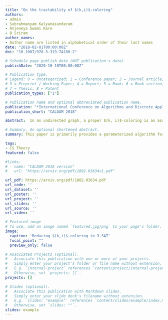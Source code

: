 ```yaml
---
title: "On the tractability of $(k,i)$-coloring"
authors:
- admin
- Subrahmanyam Kalyanasundaram
- Anjeneya Swami Kare
- B Sriram
author_names:
- Author name are listed in alphabetical order of their last names
date: "2018-02-01T00:00:00Z"
doi: "10.1007/978-3-319-74180-2"

# Schedule page publish date (NOT publication's date).
publishDate: "2020-10-10T00:00:00Z"

# Publication type.
# Legend: 0 = Uncategorized; 1 = Conference paper; 2 = Journal article;
# 3 = Preprint / Working Paper; 4 = Report; 5 = Book; 6 = Book section;
# 7 = Thesis; 8 = Patent
publication_types: ["1"]

# Publication name and optional abbreviated publication name.
publication: "*International Conference on Algorithms and Discrete Applied Mathematics*"
publication_short: "CALDAM 2018"

abstract:  In an undirected graph, a proper $(k, i)$-coloring is an assignment of a set of k colors to each vertex such that any two adjacent vertices have at most i common colors. The $(k,i)$-coloring problem is to compute the minimum number of colors required for a proper $(k,i)$-coloring. This is a generalization of the classic graph coloring problem. Majumdar et. al. [CALDAM 2017] studied this problem and showed that the decision version of the $(k, i)$-coloring problem is fixed parameter tractable (FPT) with tree-width as the parameter. They asked if there exists an FPT algorithm with the size of the feedback vertex set (FVS) as the parameter without using tree-width machinery. We answer this in positive by giving a parameterized algorithm with the size of the FVS as the parameter. We also give a faster and simpler exact algorithm for $(k,k-1)$-coloring, and make progress on the NP-completeness of specific cases of (k,i)-coloring. 

# Summary. An optional shortened abstract.
summary: This paper is primarily provides a parameterized algorithm for $(k,i)$-coloring  problem using feedback vertex set as the parameter.

tags:
- CS Theory
featured: false

#links:
# - name: "CALDAM 2018 version"
#   url: "https://arxiv.org/pdf/1802.03634v1.pdf"

url_pdf: https://arxiv.org/pdf/1802.03634.pdf 
url_code: ''
url_dataset: ''
url_poster: ''
url_project: ''
url_slides: ''
url_source: ''
url_video: ''

# Featured image
# To use, add an image named `featured.jpg/png` to your page's folder. 
image:
  caption: 'Reducing $(k,i)$-coloring to 3-SAT'
  focal_point: ""
  preview_only: false

# Associated Projects (optional).
#   Associate this publication with one or more of your projects.
#   Simply enter your project's folder or file name without extension.
#   E.g. `internal-project` references `content/project/internal-project/index.md`.
#   Otherwise, set `projects: []`.
projects: []

# Slides (optional).
#   Associate this publication with Markdown slides.
#   Simply enter your slide deck's filename without extension.
#   E.g. `slides: "example"` references `content/slides/example/index.md`.
#   Otherwise, set `slides: ""`.
slides: example
---
```


